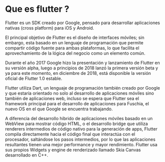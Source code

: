 # Que es flutter ?

Flutter es un SDK creado por Google, pensado para desarrollar aplicaciones nativas (cross platform) para iOS y Android.

El principal objetivo de Flutter es el diseño de interfaces móviles; sin embargo, esta basado en un lenguaje de programación que permite compartir código fuente para ambas plataformas, lo que facilita el aprovechamiento de la lógica del negocio como un elemento común.

Durante el año 2017 Google hizo la presentación y lanzamiento de Flutter en su versión alpha, luego a principios de 2018 lanzó la primera versión beta y ya para este momento, en diciembre de 2018, está disponible la versión oficial de Flutter 1.0 estable.

Flutter utiliza Dart, un lenguaje de programación también creado por Google y que estaría orientado no solo al desarrollo de aplicaciones móviles sino también de aplicaciones web, incluso se espera que Flutter sea el framework principal para el desarrollo de aplicaciones para Fuschia, el nuevo OS en el que Google se encuentra trabajando.

A diferencia del desarrollo híbrido de aplicaciones móviles basado en un WebView para mostrar código HTML, o el desarrollo bridge que utiliza renderers intermedios de código nativo para la generación de apps, Flutter compila directamente hacia el código final que interactúa con el procesador, saltándose los pasos intermedios, por lo que las aplicaciones resultantes tienen una mejor performance y mayor rendimiento. Flutter usa sus propios Widgets y engine de renderizado llamado Skia Canvas desarrollado en C++.